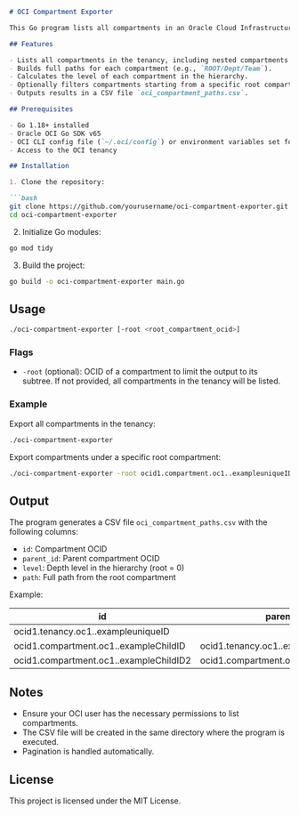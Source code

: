 
````markdown
# OCI Compartment Exporter

This Go program lists all compartments in an Oracle Cloud Infrastructure (OCI) tenancy and generates a CSV file with the full paths, levels, and parent-child relationships. It can optionally filter for a specific subtree based on a root compartment OCID.

## Features

- Lists all compartments in the tenancy, including nested compartments.
- Builds full paths for each compartment (e.g., `ROOT/Dept/Team`).
- Calculates the level of each compartment in the hierarchy.
- Optionally filters compartments starting from a specific root compartment.
- Outputs results in a CSV file `oci_compartment_paths.csv`.

## Prerequisites

- Go 1.18+ installed
- Oracle OCI Go SDK v65
- OCI CLI config file (`~/.oci/config`) or environment variables set for authentication
- Access to the OCI tenancy

## Installation

1. Clone the repository:

```bash
git clone https://github.com/yourusername/oci-compartment-exporter.git
cd oci-compartment-exporter
````

2. Initialize Go modules:

```bash
go mod tidy
```

3. Build the project:

```bash
go build -o oci-compartment-exporter main.go
```

## Usage

```bash
./oci-compartment-exporter [-root <root_compartment_ocid>]
```

### Flags

* `-root` (optional): OCID of a compartment to limit the output to its subtree. If not provided, all compartments in the tenancy will be listed.

### Example

Export all compartments in the tenancy:

```bash
./oci-compartment-exporter
```

Export compartments under a specific root compartment:

```bash
./oci-compartment-exporter -root ocid1.compartment.oc1..exampleuniqueID
```

## Output

The program generates a CSV file `oci_compartment_paths.csv` with the following columns:

* `id`: Compartment OCID
* `parent_id`: Parent compartment OCID
* `level`: Depth level in the hierarchy (root = 0)
* `path`: Full path from the root compartment

Example:

| id                                     | parent\_id                            | level | path                 |
| -------------------------------------- | ------------------------------------- | ----- | -------------------- |
| ocid1.tenancy.oc1..exampleuniqueID     |                                       | 0     | ROOT                 |
| ocid1.compartment.oc1..exampleChildID  | ocid1.tenancy.oc1..exampleuniqueID    | 1     | ROOT/Finance         |
| ocid1.compartment.oc1..exampleChildID2 | ocid1.compartment.oc1..exampleChildID | 2     | ROOT/Finance/Payroll |

## Notes

* Ensure your OCI user has the necessary permissions to list compartments.
* The CSV file will be created in the same directory where the program is executed.
* Pagination is handled automatically.

## License

This project is licensed under the MIT License.

```


